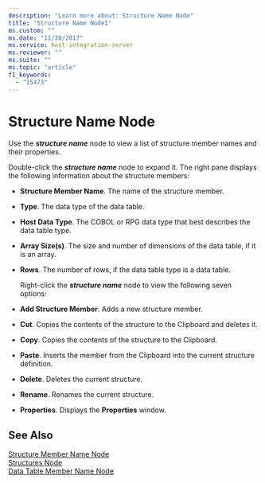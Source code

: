 ```yaml
---
description: "Learn more about: Structure Name Node"
title: "Structure Name Node1"
ms.custom: ""
ms.date: "11/30/2017"
ms.service: host-integration-server
ms.reviewer: ""
ms.suite: ""
ms.topic: "article"
f1_keywords: 
  - "15473"
---
```

# Structure Name Node
Use the ***structure name*** node to view a list of structure member names and their properties.  
  
 Double-click the ***structure name*** node to expand it. The right pane displays the following information about the structure members:  
  
- **Structure Member Name**. The name of the structure member.  
  
- **Type**. The data type of the data table.  
  
- **Host Data Type**. The COBOL or RPG data type that best describes the data table type.  
  
- **Array Size(s)**. The size and number of dimensions of the data table, if it is an array.  
  
- **Rows**. The number of rows, if the data table type is a data table.  
  
  Right-click the ***structure name*** node to view the following seven options:  
  
- **Add Structure Member**. Adds a new structure member.  
  
- **Cut**. Copies the contents of the structure to the Clipboard and deletes it.  
  
- **Copy**. Copies the contents of the structure to the Clipboard.  
  
- **Paste**. Inserts the member from the Clipboard into the current structure definition.  
  
- **Delete**. Deletes the current structure.  
  
- **Rename**. Renames the current structure.  
  
- **Properties**. Displays the **Properties** window.  
  
## See Also  
 [Structure Member Name Node](../core/structure-member-name-node2.md)   
 [Structures Node](../core/structures-node1.md)   
 [Data Table Member Name Node](../core/data-table-member-name-node1.md)
